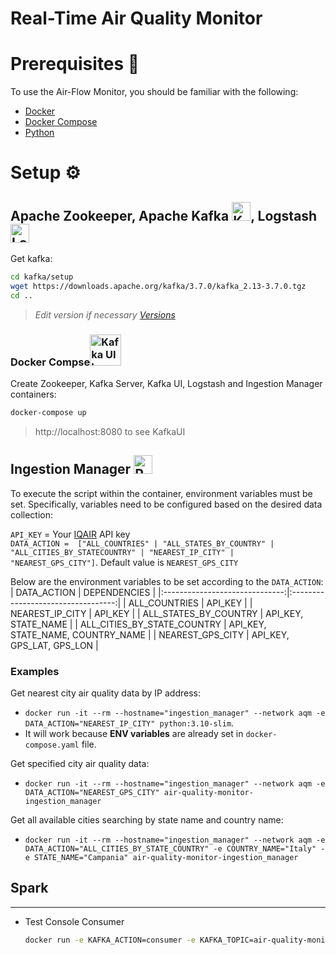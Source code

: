 # Real-Time Air Quality Monitor

# Prerequisites 📜
To use the Air-Flow Monitor, you should be familiar with the following:
- [Docker](https://www.docker.com/)
- [Docker Compose](https://docs.docker.com/compose/)
- [Python](https://www.python.org/)

# Setup ⚙️

## Apache Zookeeper, Apache Kafka <img src="https://cdn.iconscout.com/icon/free/png-512/free-kafka-282292.png?f=webp&w=256" alt="Kafka Image" width="30">, Logstash <img src="https://cdn.iconscout.com/icon/free/png-512/free-logstash-3521553-2944971.png?f=webp&w=256" alt="Logstash Image" width="30">


Get kafka:
```bash
cd kafka/setup
wget https://downloads.apache.org/kafka/3.7.0/kafka_2.13-3.7.0.tgz
cd ..
```
> *Edit version if necessary [Versions](https://downloads.apache.org/kafka/)*

### Docker Compse<img src="https://cdn4.iconfinder.com/data/icons/logos-and-brands/512/97_Docker_logo_logos-256.png" alt="Kafka UI Image" width="50">

Create Zookeeper, Kafka Server, Kafka UI, Logstash and Ingestion Manager containers:
```bash
docker-compose up
```

> http://localhost:8080 to see KafkaUI


## Ingestion Manager <img src="https://cdn4.iconfinder.com/data/icons/logos-and-brands/512/267_Python_logo-256.png" alt="Python Image" width="30">

To execute the script within the container, environment variables must be set. Specifically, variables need to be configured based on the desired data collection:

`API_KEY` = Your [IQAIR](https://www.iqair.com) API key  
`DATA_ACTION =  ["ALL_COUNTRIES" | "ALL_STATES_BY_COUNTRY" | "ALL_CITIES_BY_STATECOUNTRY" | "NEAREST_IP_CITY" | "NEAREST_GPS_CITY"]`. Default value is `NEAREST_GPS_CITY`


Below are the environment variables to be set according to the `DATA_ACTION`:
|           DATA_ACTION          |             DEPENDENCIES           |
|:------------------------------:|:----------------------------------:|
|          ALL_COUNTRIES         |               API_KEY              |
|         NEAREST_IP_CITY        |               API_KEY              |
|       ALL_STATES_BY_COUNTRY    |           API_KEY, STATE_NAME      |
|   ALL_CITIES_BY_STATE_COUNTRY  |  API_KEY, STATE_NAME, COUNTRY_NAME |
|        NEAREST_GPS_CITY        |      API_KEY, GPS_LAT, GPS_LON     |


### Examples
Get nearest city air quality data by IP address:
- `docker run -it --rm --hostname="ingestion_manager" --network aqm -e DATA_ACTION="NEAREST_IP_CITY" python:3.10-slim`. 
- It will work because **ENV variables** are already set in `docker-compose.yaml` file.


Get specified city air quality data:
- `docker run -it --rm --hostname="ingestion_manager" --network aqm -e DATA_ACTION="NEAREST_GPS_CITY" air-quality-monitor-ingestion_manager`


Get all available cities searching by state name and country name:
- `docker run -it --rm --hostname="ingestion_manager" --network aqm -e DATA_ACTION="ALL_CITIES_BY_STATE_COUNTRY" -e COUNTRY_NAME="Italy" -e STATE_NAME="Campania" air-quality-monitor-ingestion_manager`


## Spark

---

- Test Console Consumer
    ```bash
    docker run -e KAFKA_ACTION=consumer -e KAFKA_TOPIC=air-quality-monitor --network tap -it tap:kafka
    ```
